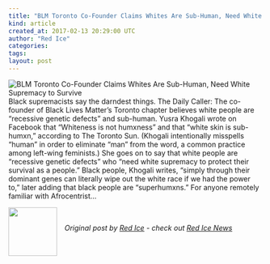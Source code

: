 ```yaml
---
title: "BLM Toronto Co-Founder Claims Whites Are Sub-Human, Need White Supremacy to Survive"
kind: article
created_at: 2017-02-13 20:29:00 UTC
author: "Red Ice"
categories: 
tags: 
layout: post
---
```

<img align="left" alt="BLM Toronto Co-Founder Claims Whites Are Sub-Human, Need White Supremacy to Survive" src="https://rdice.net/a/c/n/17/02132122-BLM%20toronto10.9cd7b47f.jpg"> Black supremacists say the darndest things. The Daily Caller: The co-founder of Black Lives Matter’s Toronto chapter believes white people are “recessive genetic defects” and sub-human. Yusra Khogali wrote on Facebook that “Whiteness is not humxness” and that “white skin is sub-humxn,” according to The Toronto Sun. (Khogali intentionally misspells “human” in order to eliminate “man” from the word, a common practice among left-wing feminists.) She goes on to say that white people are “recessive genetic defects” who “need white supremacy to protect their survival as a people.” Black people, Khogali writes, “simply through their dominant genes can literally wipe out the white race if we had the power to,” later adding that black people are “superhumxns.” For anyone remotely familiar with Afrocentrist…<div class="author">
  <img src="" style="width: 96px; height: 96;">
  <span style="position: absolute; padding: 32px 15px;">
    <i>Original post by <a href="http://twitter.com/">Red Ice</a> - check out <a href="https://redice.tv/news">Red Ice News</a></i>
  </span>
</div>
